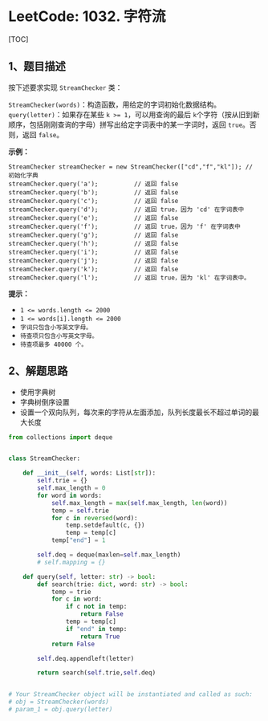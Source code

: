 # LeetCode: 1032. 字符流

[TOC]

## 1、题目描述

按下述要求实现 `StreamChecker` 类：

`StreamChecker(words)`：构造函数，用给定的字词初始化数据结构。
`query(letter)`：如果存在某些 `k >= 1`，可以用查询的最后 `k`个字符（按从旧到新顺序，包括刚刚查询的字母）拼写出给定字词表中的某一字词时，返回 `true`。否则，返回 `false`。

**示例：**

```
StreamChecker streamChecker = new StreamChecker(["cd","f","kl"]); // 初始化字典
streamChecker.query('a');          // 返回 false
streamChecker.query('b');          // 返回 false
streamChecker.query('c');          // 返回 false
streamChecker.query('d');          // 返回 true，因为 'cd' 在字词表中
streamChecker.query('e');          // 返回 false
streamChecker.query('f');          // 返回 true，因为 'f' 在字词表中
streamChecker.query('g');          // 返回 false
streamChecker.query('h');          // 返回 false
streamChecker.query('i');          // 返回 false
streamChecker.query('j');          // 返回 false
streamChecker.query('k');          // 返回 false
streamChecker.query('l');          // 返回 true，因为 'kl' 在字词表中。
```

**提示：**

- `1 <= words.length <= 2000`
- `1 <= words[i].length <= 2000`
- `字词只包含小写英文字母。`
- `待查项只包含小写英文字母。`
- `待查项最多 40000 个。`



## 2、解题思路

- 使用字典树
- 字典树倒序设置
- 设置一个双向队列，每次来的字符从左面添加，队列长度最长不超过单词的最大长度



```python
from collections import deque


class StreamChecker:

    def __init__(self, words: List[str]):
        self.trie = {}
        self.max_length = 0
        for word in words:
            self.max_length = max(self.max_length, len(word))
            temp = self.trie
            for c in reversed(word):
                temp.setdefault(c, {})
                temp = temp[c]
            temp["end"] = 1

        self.deq = deque(maxlen=self.max_length)
        # self.mapping = {}

    def query(self, letter: str) -> bool:
        def search(trie: dict, word: str) -> bool:
            temp = trie
            for c in word:
                if c not in temp:
                    return False
                temp = temp[c]
                if "end" in temp:
                    return True
            return False

        self.deq.appendleft(letter)

        return search(self.trie,self.deq)


# Your StreamChecker object will be instantiated and called as such:
# obj = StreamChecker(words)
# param_1 = obj.query(letter)

```

